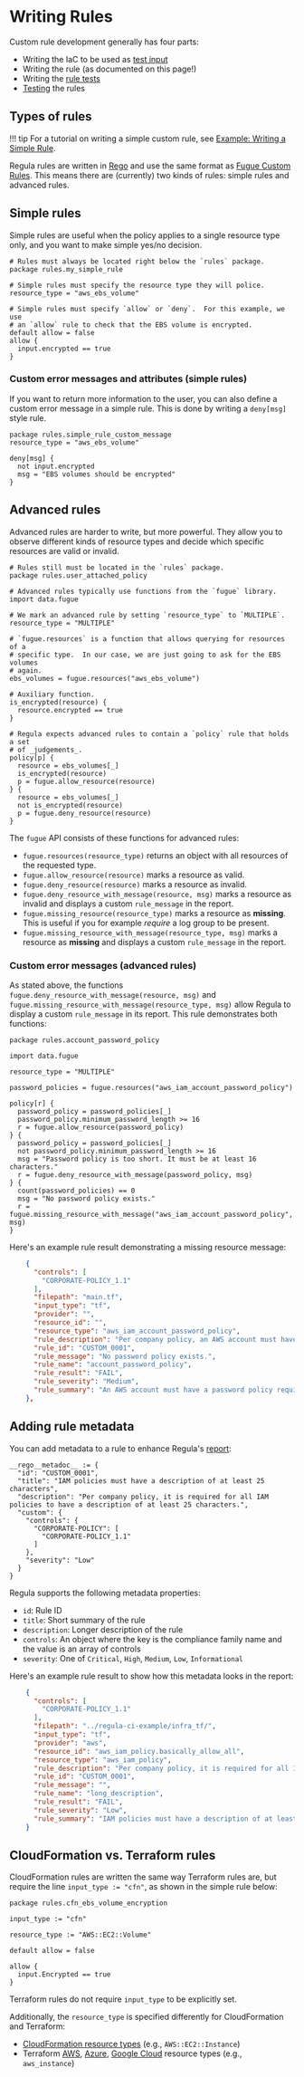# Writing Rules

Custom rule development generally has four parts:

- Writing the IaC to be used as [test input](test-inputs.md)
- Writing the rule (as documented on this page!)
- Writing the [rule tests](writing-tests.md)
- [Testing](testing-rules.md) the rules

## Types of rules

!!! tip
    For a tutorial on writing a simple custom rule, see [Example: Writing a Simple Rule](../examples/writing-a-rule.md).

Regula rules are written in [Rego](https://www.openpolicyagent.org/docs/latest/policy-language/) and use the same format as [Fugue Custom Rules](https://docs.fugue.co/rules.html). This means there are (currently) two kinds of rules: simple rules and advanced rules.

## Simple rules

Simple rules are useful when the policy applies to a single resource type only,
and you want to make simple yes/no decision.

```rego
# Rules must always be located right below the `rules` package.
package rules.my_simple_rule

# Simple rules must specify the resource type they will police.
resource_type = "aws_ebs_volume"

# Simple rules must specify `allow` or `deny`.  For this example, we use
# an `allow` rule to check that the EBS volume is encrypted.
default allow = false
allow {
  input.encrypted == true
}
```

### Custom error messages and attributes (simple rules)

If you want to return more information to the user, you can also define a
custom error message in a simple rule.
This is done by writing a `deny[msg]` style rule.

```rego
package rules.simple_rule_custom_message
resource_type = "aws_ebs_volume"

deny[msg] {
  not input.encrypted
  msg = "EBS volumes should be encrypted"
}
```

## Advanced rules

Advanced rules are harder to write, but more powerful. They allow you to
observe different kinds of resource types and decide which specific resources
are valid or invalid.

```rego
# Rules still must be located in the `rules` package.
package rules.user_attached_policy

# Advanced rules typically use functions from the `fugue` library.
import data.fugue

# We mark an advanced rule by setting `resource_type` to `MULTIPLE`.
resource_type = "MULTIPLE"

# `fugue.resources` is a function that allows querying for resources of a
# specific type.  In our case, we are just going to ask for the EBS volumes
# again.
ebs_volumes = fugue.resources("aws_ebs_volume")

# Auxiliary function.
is_encrypted(resource) {
  resource.encrypted == true
}

# Regula expects advanced rules to contain a `policy` rule that holds a set
# of _judgements_.
policy[p] {
  resource = ebs_volumes[_]
  is_encrypted(resource)
  p = fugue.allow_resource(resource)
} {
  resource = ebs_volumes[_]
  not is_encrypted(resource)
  p = fugue.deny_resource(resource)
}
```

The `fugue` API consists of these functions for advanced rules:

-   `fugue.resources(resource_type)` returns an object with all resources of
    the requested type.
-   `fugue.allow_resource(resource)` marks a resource as valid.
-   `fugue.deny_resource(resource)` marks a resource as invalid.
-   `fugue.deny_resource_with_message(resource, msg)` marks a resource as invalid and displays a custom `rule_message` in the report.
-   `fugue.missing_resource(resource_type)` marks a resource as **missing**. This is useful if you for example _require_ a log group to be present.
-   `fugue.missing_resource_with_message(resource_type, msg)` marks a resource as **missing** and displays a custom `rule_message` in the report.

### Custom error messages (advanced rules)

As stated above, the functions `fugue.deny_resource_with_message(resource, msg)` and `fugue.missing_resource_with_message(resource_type, msg)` allow Regula to display a custom `rule_message` in its report. This rule demonstrates both functions:

```rego hl_lines="17 21"
package rules.account_password_policy

import data.fugue

resource_type = "MULTIPLE"

password_policies = fugue.resources("aws_iam_account_password_policy")

policy[r] {
  password_policy = password_policies[_]
  password_policy.minimum_password_length >= 16
  r = fugue.allow_resource(password_policy)
} {
  password_policy = password_policies[_]
  not password_policy.minimum_password_length >= 16
  msg = "Password policy is too short. It must be at least 16 characters."
  r = fugue.deny_resource_with_message(password_policy, msg)
} {
  count(password_policies) == 0
  msg = "No password policy exists."
  r = fugue.missing_resource_with_message("aws_iam_account_password_policy", msg)
}
```

Here's an example rule result demonstrating a missing resource message:

```json hl_lines="12"
    {
      "controls": [
        "CORPORATE-POLICY_1.1"
      ],
      "filepath": "main.tf",
      "input_type": "tf",
      "provider": "",
      "resource_id": "",
      "resource_type": "aws_iam_account_password_policy",
      "rule_description": "Per company policy, an AWS account must have a password policy, and it must require a minimum of 16 characters",
      "rule_id": "CUSTOM_0001",
      "rule_message": "No password policy exists.",
      "rule_name": "account_password_policy",
      "rule_result": "FAIL",
      "rule_severity": "Medium",
      "rule_summary": "An AWS account must have a password policy requiring a minimum of 16 characters"
    },
```

## Adding rule metadata

You can add metadata to a rule to enhance Regula's [report](../report.md):

```
__rego__metadoc__ := {
  "id": "CUSTOM_0001",
  "title": "IAM policies must have a description of at least 25 characters",
  "description": "Per company policy, it is required for all IAM policies to have a description of at least 25 characters.",
  "custom": {
    "controls": {
      "CORPORATE-POLICY": [
        "CORPORATE-POLICY_1.1"
      ]
    },
    "severity": "Low"
  }
}
```

Regula supports the following metadata properties:

- `id`: Rule ID
- `title`: Short summary of the rule
- `description`: Longer description of the rule
- `controls`: An object where the key is the compliance family name and the value is an array of controls
- `severity`: One of `Critical`, `High`, `Medium`, `Low`, `Informational`

Here's an example rule result to show how this metadata looks in the report:

```json
    {
      "controls": [
        "CORPORATE-POLICY_1.1"
      ],
      "filepath": "../regula-ci-example/infra_tf/",
      "input_type": "tf",
      "provider": "aws",
      "resource_id": "aws_iam_policy.basically_allow_all",
      "resource_type": "aws_iam_policy",
      "rule_description": "Per company policy, it is required for all IAM policies to have a description of at least 25 characters.",
      "rule_id": "CUSTOM_0001",
      "rule_message": "",
      "rule_name": "long_description",
      "rule_result": "FAIL",
      "rule_severity": "Low",
      "rule_summary": "IAM policies must have a description of at least 25 characters"
    }
```

## CloudFormation vs. Terraform rules

CloudFormation rules are written the same way Terraform rules are, but require the line `input_type := "cfn"`, as shown in the simple rule below:

```rego hl_lines="3"
package rules.cfn_ebs_volume_encryption

input_type := "cfn"

resource_type := "AWS::EC2::Volume"

default allow = false

allow {
  input.Encrypted == true
}
```

Terraform rules do not require `input_type` to be explicitly set.

Additionally, the `resource_type` is specified differently for CloudFormation and Terraform:

- [CloudFormation resource types](https://docs.aws.amazon.com/AWSCloudFormation/latest/UserGuide/aws-template-resource-type-ref.html) (e.g., `AWS::EC2::Instance`)
- Terraform [AWS](https://registry.terraform.io/providers/hashicorp/aws/latest/docs), [Azure](https://registry.terraform.io/providers/hashicorp/azurerm/latest/docs), [Google Cloud](https://registry.terraform.io/providers/hashicorp/google/latest/docs) resource types (e.g., `aws_instance`)